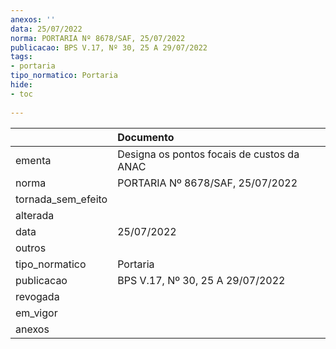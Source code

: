 ```yaml
---
anexos: ''
data: 25/07/2022
norma: PORTARIA Nº 8678/SAF, 25/07/2022
publicacao: BPS V.17, Nº 30, 25 A 29/07/2022
tags:
- portaria
tipo_normatico: Portaria
hide: 
- toc 
 
---
```


|                    | Documento                                  |
|:-------------------|:-------------------------------------------|
| ementa             | Designa os pontos focais de custos da ANAC |
| norma              | PORTARIA Nº 8678/SAF, 25/07/2022           |
| tornada_sem_efeito |                                            |
| alterada           |                                            |
| data               | 25/07/2022                                 |
| outros             |                                            |
| tipo_normatico     | Portaria                                   |
| publicacao         | BPS V.17, Nº 30, 25 A 29/07/2022           |
| revogada           |                                            |
| em_vigor           |                                            |
| anexos             |                                            |